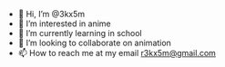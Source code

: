 - 👋 Hi, I’m @3kx5m
- 👀 I’m interested in anime
- 🌱 I’m currently learning in school
- 💞️ I’m looking to collaborate on animation
- 📫 How to reach me at my email r3kx5m@gmail.com

<!---
3kx5m/3kx5m is a ✨ special ✨ repository because its `README.md` (this file) appears on your GitHub profile.
You can click the Preview link to take a look at your changes.
--->
